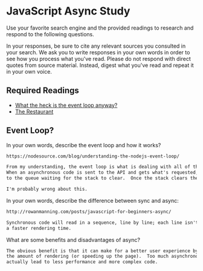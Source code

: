 # JavaScript Async Study

Use your favorite search engine and the provided readings to research and
respond to the following questions.

In your responses, be sure to cite any relevant sources you consulted in your
search. We ask you to write responses in your own words in order to see how you
process what you've read. Please do not respond with direct quotes from source
material. Instead, digest what you've read and repeat it in your own voice.

## Required Readings

-   [What the heck is the event loop anyway?](https://www.youtube.com/watch?v=8aGhZQkoFbQ)
-   [The Restaurant](https://www.codeschool.com/blog/2014/10/30/understanding-node-js/)

## Event Loop?

In your own words, describe the event loop and how it works?

```md
https://nodesource.com/blog/understanding-the-nodejs-event-loop/

From my understanding, the event loop is what is dealing with all of the javascript.
When an asynchronous code is sent to the API and gets what's requested, it is then sent
to the queue waiting for the stack to clear.  Once the stack clears the event loop then brings this javascript into the stack.

I'm probably wrong about this.

```

In your own words, describe the difference between sync and async:

```md
http://rowanmanning.com/posts/javascript-for-beginners-async/

Synchronous code will read in a sequence, line by line; each line isn't executed until the one before it finishes. This can cause slow and sometimes painfully long rendering time. Asynchronous code will bring statements outside of the main program flow, which allows other code to be read while it is recieving the requested pages; making it have
a faster rendering time.
```

What are some benefits and disadvantages of async?

```md
The obvious benefit is that it can make for a better user experience by lessening
the amount of rendering (or speeding up the page).  Too much asynchronous code can
actually lead to less performance and more complex code.
```
